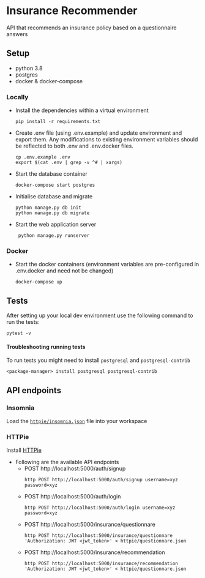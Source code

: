 # Insurance Recommender

API that recommends an insurance policy based on a questionnaire answers

## Setup

- python 3.8
- postgres
- docker & docker-compose

### Locally

- Install the dependencies within a virtual environment
    ```
    pip install -r requirements.txt
    ```

- Create .env file (using .env.example) and update environment and export them. Any modifications to existing environment variables should be reflected to both .env and .env.docker files.
    ```
    cp .env.example .env
    export $(cat .env | grep -v ^# | xargs)
    ```

- Start the database container
    ```
    docker-compose start postgres
    ```

- Initialise database and migrate
    ```
    python manage.py db init
    python manage.py db migrate
    ```

- Start the web application server
    ```
     python manage.py runserver
    ```

### Docker

- Start the docker containers (environment variables are pre-configured in .env.docker and need not be changed)

    ```
    docker-compose up
    ```

## Tests

After setting up your local dev environment use the following command to run the tests:

```
pytest -v
```

#### Troubleshooting running tests

To run tests you might need to install `postgresql` and `postgresql-contrib`

```
<package-manager> install postgresql postgresql-contrib
```

## API endpoints

### Insomnia

Load the [`httpie/insomnia.json`](httpie/insomnia.json) file into your workspace

### HTTPie

Install [HTTPie](https://httpie.org/docs#installation)

- Following are the available API endpoints
    - POST http://localhost:5000/auth/signup
        ```
        http POST http://localhost:5000/auth/signup username=xyz password=xyz
        ```
    - POST http://localhost:5000/auth/login
        ```
        http POST http://localhost:5000/auth/login username=xyz password=xyz
        ```
    - POST http://localhost:5000/insurance/questionnare
        ```
        http POST http://localhost:5000/insurance/questionnare 'Authorization: JWT <jwt_token>' < httpie/questionnare.json
        ```
    - POST http://localhost:5000/insurance/recommendation
        ```
        http POST http://localhost:5000/insurance/recommendation 'Authorization: JWT <jwt_token>' < httpie/questionnare.json
        ```
